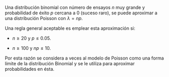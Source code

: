 Una distribución binomial con número de ensayos $n$ muy grande y probabilidad de éxito $p$ cercana a 0 (suceso raro), se puede aproximar a una distribución Poisson con $\lambda=np$.

Una regla general aceptable es emplear esta aproximación si:

- $n \geq 20$ y $p \leq 0.05$.

- $n \geq 100$ y  $np \leq 10$. 

Por esta razón se considera a veces al modelo de Poisson como una forma límite de la distribución Binomial y se le utiliza para aproximar probabilidades en ésta.


